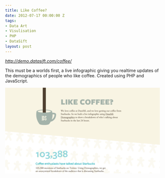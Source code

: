 ```yaml
---
title: Like Coffee?
date: 2012-07-17 00:00:00 Z
tags:
- Data Art
- Visulisation
- PHP
- DataSift
layout: post
---
```


<p style="font-size: 14px;"><em><a href="http://demo.datasift.com/coffee/">http://demo.datasift.com/coffee/</a></em></p>

This must be a worlds first, a live infographic giving you realtime updates of the demographics of people who like coffee. Created using PHP and JavaScript.

<img class="last" src="/assets/images/posts/coffee.png" alt="http://demo.datasift.com/coffee/m" />